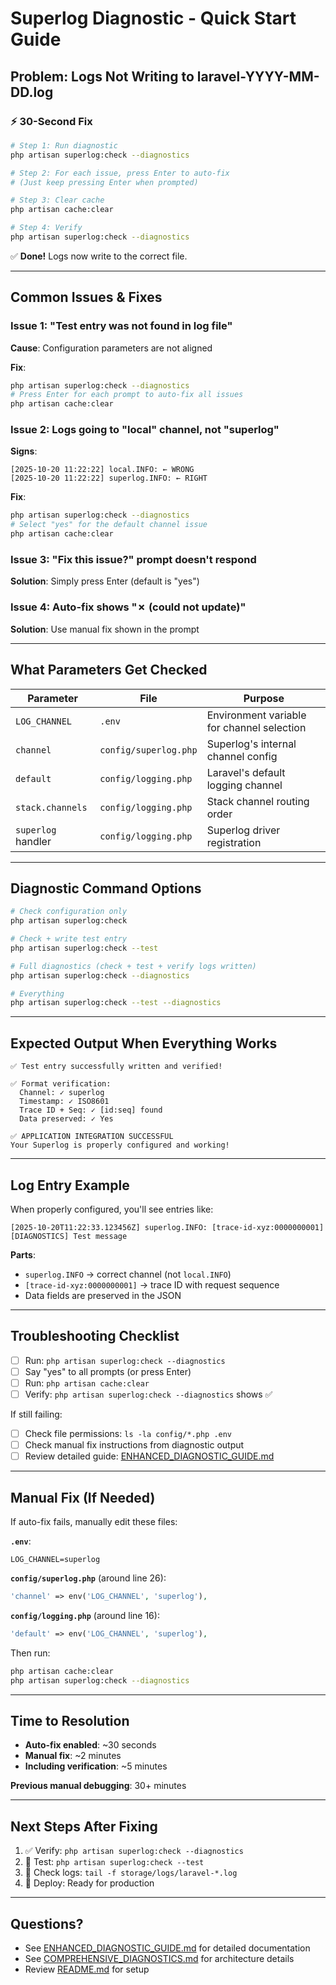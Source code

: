 # Superlog Diagnostic - Quick Start Guide

## Problem: Logs Not Writing to laravel-YYYY-MM-DD.log

### ⚡ 30-Second Fix

```bash
# Step 1: Run diagnostic
php artisan superlog:check --diagnostics

# Step 2: For each issue, press Enter to auto-fix
# (Just keep pressing Enter when prompted)

# Step 3: Clear cache
php artisan cache:clear

# Step 4: Verify
php artisan superlog:check --diagnostics
```

✅ **Done!** Logs now write to the correct file.

---

## Common Issues & Fixes

### Issue 1: "Test entry was not found in log file"

**Cause**: Configuration parameters are not aligned

**Fix**:
```bash
php artisan superlog:check --diagnostics
# Press Enter for each prompt to auto-fix all issues
php artisan cache:clear
```

### Issue 2: Logs going to "local" channel, not "superlog"

**Signs**:
```
[2025-10-20 11:22:22] local.INFO: ← WRONG
[2025-10-20 11:22:22] superlog.INFO: ← RIGHT
```

**Fix**:
```bash
php artisan superlog:check --diagnostics
# Select "yes" for the default channel issue
php artisan cache:clear
```

### Issue 3: "Fix this issue?" prompt doesn't respond

**Solution**: Simply press Enter (default is "yes")

### Issue 4: Auto-fix shows "✗ (could not update)"

**Solution**: Use manual fix shown in the prompt

---

## What Parameters Get Checked

| Parameter | File | Purpose |
|-----------|------|---------|
| `LOG_CHANNEL` | `.env` | Environment variable for channel selection |
| `channel` | `config/superlog.php` | Superlog's internal channel config |
| `default` | `config/logging.php` | Laravel's default logging channel |
| `stack.channels` | `config/logging.php` | Stack channel routing order |
| `superlog` handler | `config/logging.php` | Superlog driver registration |

---

## Diagnostic Command Options

```bash
# Check configuration only
php artisan superlog:check

# Check + write test entry
php artisan superlog:check --test

# Full diagnostics (check + test + verify logs written)
php artisan superlog:check --diagnostics

# Everything
php artisan superlog:check --test --diagnostics
```

---

## Expected Output When Everything Works

```
✅ Test entry successfully written and verified!

✅ Format verification:
  Channel: ✓ superlog
  Timestamp: ✓ ISO8601
  Trace ID + Seq: ✓ [id:seq] found
  Data preserved: ✓ Yes

✅ APPLICATION INTEGRATION SUCCESSFUL
Your Superlog is properly configured and working!
```

---

## Log Entry Example

When properly configured, you'll see entries like:

```
[2025-10-20T11:22:33.123456Z] superlog.INFO: [trace-id-xyz:0000000001] [DIAGNOSTICS] Test message
```

**Parts**:
- `superlog.INFO` → correct channel (not `local.INFO`)
- `[trace-id-xyz:0000000001]` → trace ID with request sequence
- Data fields are preserved in the JSON

---

## Troubleshooting Checklist

- [ ] Run: `php artisan superlog:check --diagnostics`
- [ ] Say "yes" to all prompts (or press Enter)
- [ ] Run: `php artisan cache:clear`
- [ ] Verify: `php artisan superlog:check --diagnostics` shows ✅

If still failing:
- [ ] Check file permissions: `ls -la config/*.php .env`
- [ ] Check manual fix instructions from diagnostic output
- [ ] Review detailed guide: [ENHANCED_DIAGNOSTIC_GUIDE.md](ENHANCED_DIAGNOSTIC_GUIDE.md)

---

## Manual Fix (If Needed)

If auto-fix fails, manually edit these files:

**`.env`**:
```env
LOG_CHANNEL=superlog
```

**`config/superlog.php`** (around line 26):
```php
'channel' => env('LOG_CHANNEL', 'superlog'),
```

**`config/logging.php`** (around line 16):
```php
'default' => env('LOG_CHANNEL', 'superlog'),
```

Then run:
```bash
php artisan cache:clear
php artisan superlog:check --diagnostics
```

---

## Time to Resolution

- **Auto-fix enabled**: ~30 seconds
- **Manual fix**: ~2 minutes
- **Including verification**: ~5 minutes

**Previous manual debugging**: 30+ minutes

---

## Next Steps After Fixing

1. ✅ Verify: `php artisan superlog:check --diagnostics`
2. 🧪 Test: `php artisan superlog:check --test`
3. 📝 Check logs: `tail -f storage/logs/laravel-*.log`
4. 🚀 Deploy: Ready for production

---

## Questions?

- See [ENHANCED_DIAGNOSTIC_GUIDE.md](ENHANCED_DIAGNOSTIC_GUIDE.md) for detailed documentation
- See [COMPREHENSIVE_DIAGNOSTICS.md](COMPREHENSIVE_DIAGNOSTICS.md) for architecture details
- Review [README.md](../../README.md) for setup